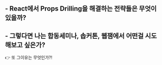 ## - React에서 Props Drilling을 해결하는 전략들은 무엇이 있을까?



## - 그렇다면 나는 합동세미나, 솝커톤, 웹잼에서 어떤걸 시도해보고 싶은가?
👉 또 그이유는 무엇인가?!